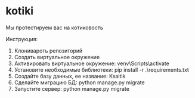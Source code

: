 # kotiki
Мы протестируем вас на котиковость


Инструкция: 
1. Клонивароть репозиторий
2. Создать виртуальное окружение
3. Активировать виртуальное окружение: venv\Scripts\activate
4. Установите необходимые библиотеки: pip install -r .\requirements.txt
5. Создайте базу данных, ее название: Ksaitik
6. Сделайте миграцию БД: python manage.py migrate
7. Запустите сервер: python manage.py migrate